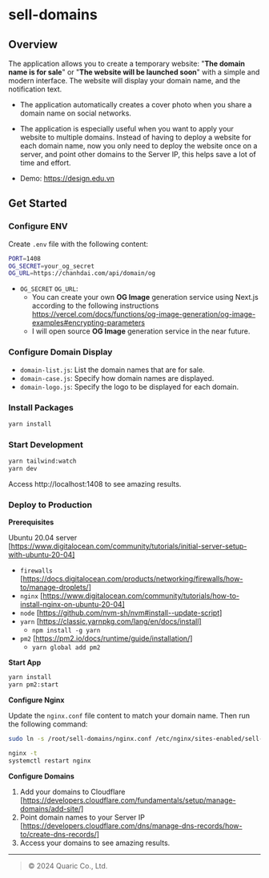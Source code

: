 # sell-domains

## Overview

The application allows you to create a temporary website: "**The domain name is for sale**" or "**The website will be launched soon**" with a simple and modern interface. The website will display your domain name, and the notification text.

- The application automatically creates a cover photo when you share a domain name on social networks.

- The application is especially useful when you want to apply your website to multiple domains. Instead of having to deploy a website for each domain name, now you only need to deploy the website once on a server, and point other domains to the Server IP, this helps save a lot of time and effort.

- Demo: https://design.edu.vn

## Get Started

### Configure ENV

Create `.env` file with the following content:

```bash
PORT=1408
OG_SECRET=your_og_secret
OG_URL=https://chanhdai.com/api/domain/og
```

- `OG_SECRET` `OG_URL`:
  - You can create your own **OG Image** generation service using Next.js according to the following instructions https://vercel.com/docs/functions/og-image-generation/og-image-examples#encrypting-parameters
  - I will open source **OG Image** generation service in the near future.

### Configure Domain Display

- `domain-list.js`: List the domain names that are for sale.
- `domain-case.js`: Specify how domain names are displayed.
- `domain-logo.js`: Specify the logo to be displayed for each domain.

### Install Packages

```bash
yarn install
```

### Start Development

```bash
yarn tailwind:watch
yarn dev
```

Access http://localhost:1408 to see amazing results.

### Deploy to Production

**Prerequisites**

Ubuntu 20.04 server [https://www.digitalocean.com/community/tutorials/initial-server-setup-with-ubuntu-20-04]

- `firewalls` [https://docs.digitalocean.com/products/networking/firewalls/how-to/manage-droplets/]
- `nginx` [https://www.digitalocean.com/community/tutorials/how-to-install-nginx-on-ubuntu-20-04]
- `node` [https://github.com/nvm-sh/nvm#install--update-script]
- `yarn` [https://classic.yarnpkg.com/lang/en/docs/install]
  - `npm install -g yarn`
- `pm2` [https://pm2.io/docs/runtime/guide/installation/]
  - `yarn global add pm2`

**Start App**

```bash
yarn install
yarn pm2:start
```

**Configure Nginx**

Update the `nginx.conf` file content to match your domain name. Then run the following command:

```bash
sudo ln -s /root/sell-domains/nginx.conf /etc/nginx/sites-enabled/sell-domains

nginx -t
systemctl restart nginx
```

**Configure Domains**

1. Add your domains to Cloudflare [https://developers.cloudflare.com/fundamentals/setup/manage-domains/add-site/]
2. Point domain names to your Server IP [https://developers.cloudflare.com/dns/manage-dns-records/how-to/create-dns-records/]
3. Access your domains to see amazing results.

---

> © 2024 Quaric Co., Ltd.

